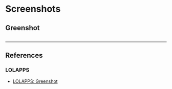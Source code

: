 # Screenshots

## Greenshot

```

```

---
## References

### LOLAPPS

- [LOLAPPS: Greenshot](https://lolapps-project.github.io/lolapps/Desktop/greenshot/)
